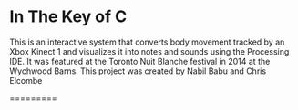 In The Key of C
=========================
This is an interactive system that converts body movement tracked by an Xbox Kinect 1 and visualizes it into notes and sounds using the Processing IDE.
It was featured at the Toronto Nuit Blanche festival in 2014 at the Wychwood Barns.
This project was created by Nabil Babu and Chris Elcombe

=========

